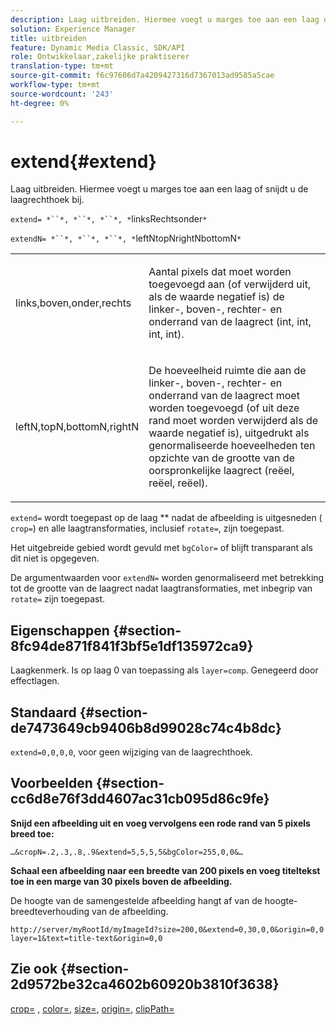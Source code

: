 ```yaml
---
description: Laag uitbreiden. Hiermee voegt u marges toe aan een laag of snijdt u de laagrechthoek bij.
solution: Experience Manager
title: uitbreiden
feature: Dynamic Media Classic, SDK/API
role: Ontwikkelaar,zakelijke praktiserer
translation-type: tm+mt
source-git-commit: f6c97606d7a4209427316d7367013ad9585a5cae
workflow-type: tm+mt
source-wordcount: '243'
ht-degree: 0%

---
```



# extend{#extend}

Laag uitbreiden. Hiermee voegt u marges toe aan een laag of snijdt u de laagrechthoek bij.

`extend= *``*, *``*, *``*, *`linksRechtsonder`*`

`extendN= *``*, *``*, *``*, *`leftNtopNrightNbottomN`*`

<table id="simpletable_1DCCD469712B423C8154630127DC5F54"> 
 <tr class="strow"> 
  <td class="stentry"> <p><span class="codeph"> <span class="varname"> links,boven,onder,rechts</span></span> </p></td> 
  <td class="stentry"> <p>Aantal pixels dat moet worden toegevoegd aan (of verwijderd uit, als de waarde negatief is) de linker-, boven-, rechter- en onderrand van de laagrect (int, int, int, int). </p></td> 
 </tr> 
 <tr class="strow"> 
  <td class="stentry"> <p><span class="codeph"> <span class="varname"> leftN,topN,bottomN,rightN</span></span> </p></td> 
  <td class="stentry"> <p>De hoeveelheid ruimte die aan de linker-, boven-, rechter- en onderrand van de laagrect moet worden toegevoegd (of uit deze rand moet worden verwijderd als de waarde negatief is), uitgedrukt als genormaliseerde hoeveelheden ten opzichte van de grootte van de oorspronkelijke laagrect (reëel, reëel, reëel). </p></td> 
 </tr> 
</table>

`extend=` wordt toegepast op de laag  ** nadat de afbeelding is uitgesneden (  `crop=`) en alle laagtransformaties, inclusief  `rotate=`, zijn toegepast.

Het uitgebreide gebied wordt gevuld met `bgColor=` of blijft transparant als dit niet is opgegeven.

De argumentwaarden voor `extendN=` worden genormaliseerd met betrekking tot de grootte van de laagrect nadat laagtransformaties, met inbegrip van `rotate=` zijn toegepast.

## Eigenschappen {#section-8fc94de871f841f3bf5e1df135972ca9}

Laagkenmerk. Is op laag 0 van toepassing als `layer=comp`. Genegeerd door effectlagen.

## Standaard {#section-de7473649cb9406b8d99028c74c4b8dc}

`extend=0,0,0,0`, voor geen wijziging van de laagrechthoek.

## Voorbeelden {#section-cc6d8e76f3dd4607ac31cb095d86c9fe}

**Snijd een afbeelding uit en voeg vervolgens een rode rand van 5 pixels breed toe:**

`…&cropN=.2,.3,.8,.9&extend=5,5,5,5&bgColor=255,0,0&…`

**Schaal een afbeelding naar een breedte van 200 pixels en voeg titeltekst toe in een marge van 30 pixels boven de afbeelding.**

De hoogte van de samengestelde afbeelding hangt af van de hoogte-breedteverhouding van de afbeelding.

`http://server/myRootId/myImageId?size=200,0&extend=0,30,0,0&origin=0,0 layer=1&text=title-text&origin=0,0`

## Zie ook {#section-2d9572be32ca4602b60920b3810f3638}

[crop=](../../../../../is-api/http-ref/image-serving-api-ref/c-http-protocol-reference/c-command-reference/r-crop.md#reference-6fd0f6399966446ab4425ce050572eab) ,  [color=](/help/aem-is-ir-api/is-api/http-ref/image-serving-api-ref/c-http-protocol-reference/c-data-types/r-is-http-color.md),  [size=](../../../../../is-api/http-ref/image-serving-api-ref/c-http-protocol-reference/c-data-types/r-size.md#reference-04d383f32c7b4003bed9978cb854747b),  [origin=](../../../../../is-api/http-ref/image-serving-api-ref/c-http-protocol-reference/c-command-reference/r-origin.md#reference-e11c7ac06e2240cc884c3fec98f05138),  [clipPath=](../../../../../is-api/http-ref/image-serving-api-ref/c-http-protocol-reference/c-command-reference/r-clippath.md#reference-8139b1b52dc54749b51b109521ddf83d)
